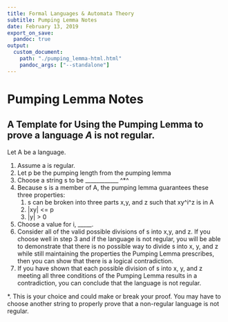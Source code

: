 ```yaml
---
title: Formal Languages & Automata Theory
subtitle: Pumping Lemma Notes
date: February 13, 2019
export_on_save:
  pandoc: true
output:
  custom_document:
    path: "./pumping_lemma-html.html"
    pandoc_args: ["--standalone"]
---
```


# Pumping Lemma Notes

## A Template for Using the Pumping Lemma to prove a language *A* is not regular.  

Let A be a language.

1. Assume a is regular.
2. Let p be the pumping length from the pumping lemma
3. Choose a string s to be ____________ ^*^
4. Because s is a member of A, the pumping lemma guarantees these three properties:
    1. s can be broken into three parts x,y, and z such that xy^i^z is in A
    2. |xy| <= p
    3. |y| > 0
5. Choose a value for i, _____.
6. Consider all of the valid possible divisions of s into x,y, and z.  If you choose well in step 3 and if the language is not regular, you will be able to demonstrate that there is no possible way to divide s into x, y, and z while still maintaining the properties the Pumping Lemma prescribes, then you can show that there is a logical contradiction.
7. If you have shown that each possible division of s into x, y, and z meeting all three conditions of the Pumping Lemma results in a contradiction, you can conclude that the language is not regular.






*. This is your choice and could make or break your proof.  You may have to choose another string to properly prove that a non-regular language is not regular.
